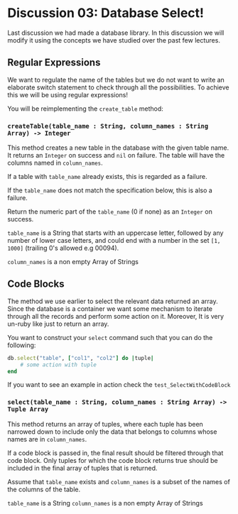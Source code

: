 # Discussion 03: Database Select! 
Last discussion we had made a database library. 
In this discussion we will modify it using the concepts we have studied over the past few lectures. 

## Regular Expressions
We want to regulate the name of the tables but
we do not want to write an elaborate switch statement to check through all the possibilities. 
To achieve this we will be using regular expressions! 

You will be reimplementing the `create_table` method:

### `createTable(table_name : String, column_names : String Array) -> Integer`
 This method creates a new table in the database with the given table name.
 It returns an `Integer` on success and `nil` on failure.
 The table will have the columns named in `column_names`.

 If a table with `table_name` already exists, this is regarded as a failure.

 If the `table_name` does not match the specification below, 
   this is also a failure.

 Return the numeric part of the `table_name` (0 if none) 
   as an `Integer` on success.

 `table_name` is a String that starts with an uppercase letter, 
   followed by any number of lower case letters, and could end
   with a number in the set `[1, 1000]` (trailing 0's allowed e.g 00094). 

 `column_names` is a non empty Array of Strings

## Code Blocks

The method we use earlier to select the relevant data returned an array. 
Since the database is a container 
we want some mechanism to iterate through all the records and perform some action on it.
Moreover, It is very un-ruby like just to return an array. 

You want to construct your `select` command such that you can do the following:
``` ruby
db.select("table", ["col1", "col2"] do |tuple|
    # some action with tuple
end
```
If you want to see an example in action check the `test_SelectWithCodeBlock`


### `select(table_name : String, column_names : String Array) -> Tuple Array`
 This method returns an array of tuples, where each tuple has been narrowed down to include only 
 the data that belongs to columns whose names are in `column_names`.

 If a code block is passed in, the final result should be filtered through that code block.
 Only tuples for which the code block returns true should be included in the final array of tuples that is returned.

 Assume that `table_name` exists and `column_names` is a subset of the names of the columns of the table.

`table_name` is a String
`column_names` is a non empty Array of Strings

